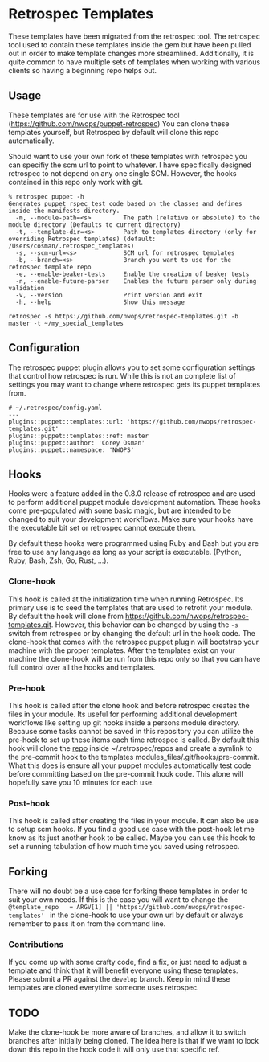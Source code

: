# Retrospec Templates
These templates have been migrated from the retrospec tool.  The retrospec tool used to contain these templates 
inside the gem but have been pulled out in order to make template changes more streamlined. Additionally, it is quite
common to have multiple sets of templates when working with various clients so having a beginning repo helps out.

## Usage
These templates are for use with the Retrospec tool (https://github.com/nwops/puppet-retrospec)
You can clone these templates yourself, but Retrospec by default will clone this repo automatically.

Should want to use your own fork of these templates with retrospec you can specifiy the scm url to point to whatever.
I have specifically designed retrospec to not depend on any one single SCM.  However, the hooks contained in this
repo only work with git.

```
% retrospec puppet -h
Generates puppet rspec test code based on the classes and defines inside the manifests directory.
  -m, --module-path=<s>         The path (relative or absolute) to the module directory (Defaults to current directory) 
  -t, --template-dir=<s>        Path to templates directory (only for overriding Retrospec templates) (default: /Users/cosman/.retrospec_templates)
  -s, --scm-url=<s>             SCM url for retrospec templates
  -b, --branch=<s>              Branch you want to use for the retrospec template repo
  -e, --enable-beaker-tests     Enable the creation of beaker tests
  -n, --enable-future-parser    Enables the future parser only during validation
  -v, --version                 Print version and exit
  -h, --help                    Show this message
  
retrospec -s https://github.com/nwops/retrospec-templates.git -b master -t ~/my_special_templates

```

## Configuration
The retrospec puppet plugin allows you to set some configuration settings that control how retrospec is run.
While this is not an complete list of settings you may want to change where retrospec gets its puppet templates from.

```
# ~/.retrospec/config.yaml
---
plugins::puppet::templates::url: 'https://github.com/nwops/retrospec-templates.git'
plugins::puppet::templates::ref: master
plugins::puppet::author: 'Corey Osman'
plugins::puppet::namespace: 'NWOPS'
```

## Hooks
Hooks were a feature added in the 0.8.0 release of retrospec and are used to perform additional puppet
module development automation. These hooks come pre-populated with some basic magic, but are intended to be changed
to suit your development workflows.  Make sure your hooks have the executable bit set or retrospec cannot execute them.

By default these hooks were programmed using Ruby and Bash but you are free to use any language as long as your script
is executable. (Python, Ruby, Bash, Zsh, Go, Rust, ...).

### Clone-hook
This hook is called at the initialization time when running Retrospec.  Its primary use is to seed the templates that 
are used to retrofit your module.  By default the hook will clone from https://github.com/nwops/retrospec-templates.git.
However, this behavior can be changed by using the `-s` switch from retrospec or by changing the default url in the hook
code.  The clone-hook that comes with the retrospec puppet plugin will bootstrap your machine with the proper templates.
After the templates exist on your machine the clone-hook will be run from this repo only so that you can have full control
over all the hooks and templates.

### Pre-hook
This hook is called after the clone hook and before retrospec creates the files in your module.  Its useful for performing
additional development workflows like setting up git hooks inside a persons module directory.  Because some tasks
cannot be saved in this repository you can utilize the pre-hook to set up these items each time retrospec is called.  By default
this hook will clone the [repo](https://github.com/drwahl/puppet-git-hooks) inside ~/.retrospec/repos and create a symlink
to the pre-commit hook to the templates modules_files/.git/hooks/pre-commit.  What this does is ensure all your puppet
modules automatically test code before committing based on the pre-commit hook code. This alone will hopefully save you 
10 minutes for each use.

### Post-hook
This hook is called after creating the files in your module.  It can also be use to setup scm hooks.  If you find a
good use case with the post-hook let me know as its just another hook to be called.  Maybe you can use this hook to
set a running tabulation of how much time you saved using retrospec.

## Forking
There will no doubt be a use case for forking these templates in order to suit your own needs.  If this is the case
you will want to change the `@template_repo   = ARGV[1] || 'https://github.com/nwops/retrospec-templates' `
in the clone-hook to use your own url by default or always remember to pass it on from the command line.

### Contributions
If you come up with some crafty code, find a fix, or just need to adjust a template and think that it will benefit 
everyone using these templates.  Please submit a PR against the `develop` branch. Keep in mind these templates are cloned 
everytime someone uses retrospec. 


## TODO
Make the clone-hook be more aware of branches, and allow it to switch branches after initially being cloned.  The idea
here is that if we want to lock down this repo in the hook code it will only use that specific ref.